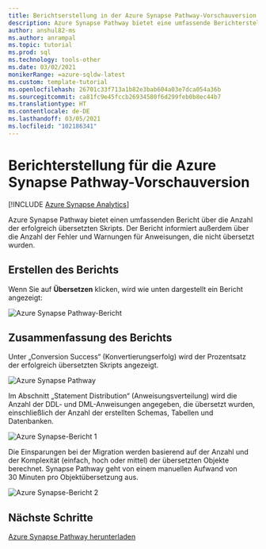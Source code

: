 ```yaml
---
title: Berichtserstellung in der Azure Synapse Pathway-Vorschauversion
description: Azure Synapse Pathway bietet eine umfassende Berichterstellung für übersetzte Skripts.
author: anshul82-ms
ms.author: anrampal
ms.topic: tutorial
ms.prod: sql
ms.technology: tools-other
ms.date: 03/02/2021
monikerRange: =azure-sqldw-latest
ms.custom: template-tutorial
ms.openlocfilehash: 26701c33f713a1b82e3bab604a03e7dca054a36b
ms.sourcegitcommit: ca81fc9e45fccb26934580f6d299feb0b8ec44b7
ms.translationtype: HT
ms.contentlocale: de-DE
ms.lasthandoff: 03/05/2021
ms.locfileid: "102186341"
---
```

# <a name="report-generation-for-azure-synapse-pathway-preview"></a>Berichterstellung für die Azure Synapse Pathway-Vorschauversion
[!INCLUDE [Azure Synapse Analytics](../../includes/applies-to-version/asa.md)]

Azure Synapse Pathway bietet einen umfassenden Bericht über die Anzahl der erfolgreich übersetzten Skripts. Der Bericht informiert außerdem über die Anzahl der Fehler und Warnungen für Anweisungen, die nicht übersetzt wurden.

## <a name="generate-report"></a>Erstellen des Berichts

Wenn Sie auf **Übersetzen** klicken, wird wie unten dargestellt ein Bericht angezeigt:

![Azure Synapse Pathway-Bericht](./media/report-generaration/report-overview.png)

## <a name="report-summary"></a>Zusammenfassung des Berichts

Unter „Conversion Success“ (Konvertierungserfolg) wird der Prozentsatz der erfolgreich übersetzten Skripts angezeigt.

![Azure Synapse Pathway](./media/report-generaration/conversion-success.png)

Im Abschnitt „Statement Distribution“ (Anweisungsverteilung) wird die Anzahl der DDL- und DML-Anweisungen angegeben, die übersetzt wurden, einschließlich der Anzahl der erstellten Schemas, Tabellen und Datenbanken.

![Azure Synapse-Bericht 1](./media/report-generaration/statement-distribution.png)

Die Einsparungen bei der Migration werden basierend auf der Anzahl und der Komplexität (einfach, hoch oder mittel) der übersetzten Objekte berechnet. Synapse Pathway geht von einem manuellen Aufwand von 30 Minuten pro Objektübersetzung aus.

![Azure Synapse-Bericht 2](./media/report-generaration/migration-savings.png)

## <a name="next-steps"></a>Nächste Schritte

[Azure Synapse Pathway herunterladen](synapse-pathway-download.md)